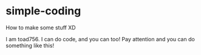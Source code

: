 # simple-coding
How to make some stuff XD

I am toad756. I can do code, and you can too! Pay attention and you can do something like this!
